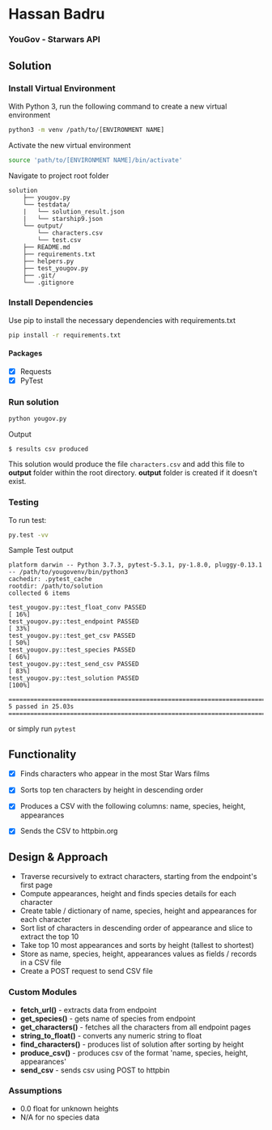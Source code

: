 # Hassan Badru
### YouGov - Starwars API

## Solution
### Install Virtual Environment
With Python 3, run the following command to create a new virtual environment
```bash
python3 -m venv /path/to/[ENVIRONMENT NAME]
```
Activate the new virtual environment
```bash
source 'path/to/[ENVIRONMENT NAME]/bin/activate'
```
Navigate to project root folder
```
solution
    ├── yougov.py
    └── testdata/
    |   └── solution_result.json
    |   └── starship9.json
    └── output/
        └── characters.csv
        └── test.csv
    ├── README.md
    ├── requirements.txt
    ├── helpers.py
    ├── test_yougov.py
    ├── .git/
    └── .gitignore

```

### Install Dependencies
Use pip to install the necessary dependencies with requirements.txt
```bash
pip install -r requirements.txt
```
#### Packages
- [x] Requests
- [x] PyTest

### Run solution
```bash
python yougov.py
```
Output
```
$ results csv produced
```

This solution would produce the file ```characters.csv``` and add this file to **output** folder within the root directory. **output** folder is created if it doesn't  exist.


### Testing
To run test:
```bash
py.test -vv
```
Sample Test output
```
platform darwin -- Python 3.7.3, pytest-5.3.1, py-1.8.0, pluggy-0.13.1 -- /path/to/yougovenv/bin/python3
cachedir: .pytest_cache
rootdir: /path/to/solution
collected 6 items                                                                                                                                                                   

test_yougov.py::test_float_conv PASSED                                                                                                                                        [ 16%]
test_yougov.py::test_endpoint PASSED                                                                                                                                          [ 33%]
test_yougov.py::test_get_csv PASSED                                                                                                                                           [ 50%]
test_yougov.py::test_species PASSED                                                                                                                                           [ 66%]
test_yougov.py::test_send_csv PASSED                                                                                                                                          [ 83%]
test_yougov.py::test_solution PASSED                                                                                                                                          [100%]

================================================================================ 5 passed in 25.03s =================================================================================

```
 or simply run ```pytest ```

## Functionality
- [x] Finds characters who appear in the most Star Wars films
- [x] Sorts top ten characters by height in descending order
- [x] Produces a CSV with the following columns: name, species, height, appearances
- [x] Sends the CSV to httpbin.org


## Design & Approach
- Traverse recursively to extract characters, starting from the endpoint's first page
- Compute appearances, height and finds species details for each character
- Create table / dictionary of name, species, height and appearances for each character
- Sort list of characters in descending order of appearance and slice to extract the top 10
- Take top 10 most appearances and sorts by height (tallest to shortest)
- Store as  name, species, height, appearances values as fields / records in a CSV file
- Create a POST request to send CSV file

### Custom Modules
- **fetch_url()** - extracts data from endpoint
- **get_species()** - gets name of species from endpoint
- **get_characters()** - fetches all the characters from all endpoint pages
- **string_to_float()** - converts any numeric string to float
- **find_characters()** - produces list of solution after sorting by height
- **produce_csv()** - produces csv of the format 'name, species, height, appearances'
- **send_csv** - sends csv using POST to httpbin


### Assumptions
- 0.0 float for unknown heights
- N/A for no species data
